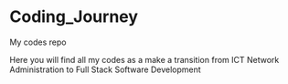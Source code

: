 # Coding_Journey
My codes repo

Here you will find all my codes as a make a transition from ICT Network Administration to Full Stack Software Development
